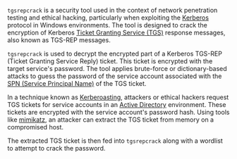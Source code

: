 `tgsrepcrack` is a security tool used in the context of network penetration testing and ethical hacking, particularly when exploiting the [Kerberos]() protocol in Windows environments. The tool is designed to crack the encryption of Kerberos [Ticket Granting Service (TGS)]() response messages, also known as TGS-REP messages.

`tgsrepcrack` is used to decrypt the encrypted part of a Kerberos TGS-REP (Ticket Granting Service Reply) ticket. This ticket is encrypted with the target service's password. The tool applies brute-force or dictionary-based attacks to guess the password of the service account associated with the [SPN (Service Principal Name)]() of the TGS ticket.

In a technique known as [Kerberoasting](), attackers or ethical hackers request TGS tickets for service accounts in an [Active Directory]() environment. These tickets are encrypted with the service account's password hash. Using tools like [mimikatz](), an attacker can extract the TGS ticket from memory on a compromised host.

The extracted TGS ticket is then fed into `tgsrepcrack` along with a wordlist to attempt to crack the password.